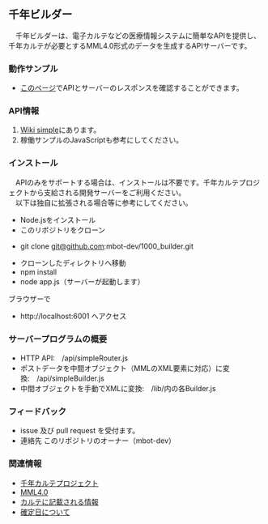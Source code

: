 ## 千年ビルダー

　千年ビルダーは、電子カルテなどの医療情報システムに簡単なAPIを提供し、千年カルテが必要とするMML4.0形式のデータを生成するAPIサーバーです。

### 動作サンプル

 * [このページ](https://1000-builder.au-syd.mybluemix.net)でAPIとサーバーのレスポンスを確認することができます。


### API情報

  1. [Wiki simple](https://github.com/mbot-dev/1000_builder/wiki/simple)にあります。
  2. 稼働サンプルのJavaScriptも参考にしてください。


### インストール
　APIのみをサポートする場合は、インストールは不要です。千年カルテプロジェクトから支給される開発サーバーをご利用ください。  
　以下は独自に拡張される場合等に参考にしてください。

 * Node.jsをインストール
 * このリポジトリをクローン
  - git clone git@github.com:mbot-dev/1000_builder.git
 * クローンしたディレクトリへ移動
 * npm install
 * node app.js（サーバーが起動します）

ブラウザーで

 * http://localhost:6001 へアクセス


### サーバープログラムの概要

  * HTTP API:　/api/simpleRouter.js
  * ポストデータを中間オブジェクト（MMLのXML要素に対応）に変換:　/api/simpleBuilder.js
  * 中間オブジェクトを手動でXMLに変換:　/lib/内の各Builder.js


### フィードバック

 * issue 及び pull request を受付ます。
 * 連絡先 このリポジトリのオーナー（mbot-dev）


### 関連情報

 * [千年カルテプロジェクト](https://www.facebook.com/gEHR-398609153661839/)
 * [MML4.0](http://www.medxml.net/MML40j/mml4.html)
 * [カルテに記載される情報](https://gist.github.com/dolphin-dev/f177a57c91d527e01059)
 * [確定日について](https://gist.github.com/dolphin-dev/c0d59774ecfbe47c0b3b)
